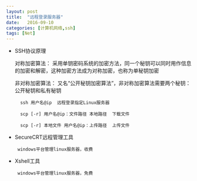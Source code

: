 ```yaml
---
layout: post
title:  "远程登录服务器"
date:   2016-09-10
categories: [计算机网络,ssh]
tags: [Net]
---
```


* SSH协议原理


	对称加密算法：
	     采用单钥密码系统的加密方法，同一个秘钥可以同时用作信息的加密和解密，这种加密方法成为对称加密，也称为单秘钥加密

	非对称加密算法：
	     又名“公开秘钥加密算法”，非对称加密算法需要两个秘钥：公开秘钥和私有秘钥

		ssh 用户名@ip  远程登录指定Linux服务器
		
		scp [-r] 用户名@ip：文件路径 本地路径  下载文件
		
		scp [-r] 本地文件 用户名@ip：上传路径  上传文件


* SecureCRT远程管理工具

       windows平台管理linux服务器，收费


* Xshell工具

       windows平台管理linux服务器，免费
